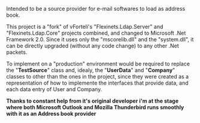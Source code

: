 Intended to be a source provider for e-mail softwares to load as address book.

This project is a "fork" of vForteli's "Flexinets.Ldap.Server" and "Flexinets.Ldap.Core" projects combined, and changed to Microsoft .Net Framework 2.0. Since it uses only the "mscorelib.dll" and the "system.dll", it can be directly upgraded (without any code change) to any other .Net packets.

To implement on a "production" environment would be required to replace the "**TestSource**" class and, idealy, the "**UserData**" and "**Company**" classes to other than the ones in the project, since they were created as a representation of how to implemente the interfaces that provide data, and each data entry of User and Company.

**Thanks to constant help from it's original developer i'm at the stage where both Microsoft Outlook and Mozilla Thunderbird runs smoothly with it as an Address book provider**

